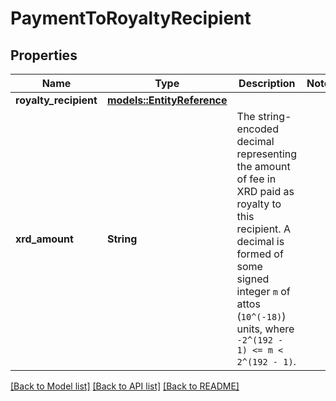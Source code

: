 # PaymentToRoyaltyRecipient

## Properties

Name | Type | Description | Notes
------------ | ------------- | ------------- | -------------
**royalty_recipient** | [**models::EntityReference**](EntityReference.md) |  | 
**xrd_amount** | **String** | The string-encoded decimal representing the amount of fee in XRD paid as royalty to this recipient. A decimal is formed of some signed integer `m` of attos (`10^(-18)`) units, where `-2^(192 - 1) <= m < 2^(192 - 1)`.  | 

[[Back to Model list]](../README.md#documentation-for-models) [[Back to API list]](../README.md#documentation-for-api-endpoints) [[Back to README]](../README.md)


